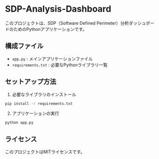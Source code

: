 # SDP-Analysis-Dashboard

このプロジェクトは、SDP（Software Defined Perimeter）分析ダッシュボードのためのPythonアプリケーションです。

## 構成ファイル
- `app.py` : メインアプリケーションファイル
- `requirements.txt` : 必要なPythonライブラリ一覧

## セットアップ方法
1. 必要なライブラリのインストール

```bash
pip install -r requirements.txt
```

2. アプリケーションの実行

```bash
python app.py
```

## ライセンス
このプロジェクトはMITライセンスです。